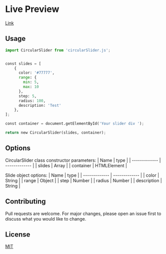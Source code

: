 # Live Preview

[Link](https://htmlpreview.github.io/?https://github.com/drNenad/circular-slider/blob/master/index.html)



## Usage

```python
import CircularSlider from 'circularSlider.js';


const slides = [
    {
      color: '#77777',
      range: {
        min: 5,
        max: 10
      },
      step: 5,
      radius: 100,
      description: 'Test'
    },
];

const container = document.getElementById('Your slider div ');

return new CircularSlider(slides, container);
```
## Options

CircularSlider class constructor parameters:
| Name  | type |
| ------------- | ------------- |
| slides  | Array<Object>  |
| container  | HTMLElement  |

Slide object options:
| Name  | type |
| ------------- | ------------- |
| color  | String  |
| range  | Object  |
| step | Number  |
| radius  | Number  |
| description  | String  |
## Contributing
Pull requests are welcome. For major changes, please open an issue first to discuss what you would like to change.

## License
[MIT](https://choosealicense.com/licenses/mit/)

